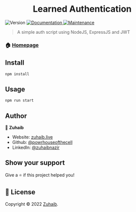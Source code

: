 <h1 align="center">Learned Authentication </h1>
<p>
  <img alt="Version" src="https://img.shields.io/badge/version-1.0.0-blue.svg?cacheSeconds=2592000" />
  <a href="https://github.com/powrhouseofthecell/Auth#readme" target="_blank">
    <img alt="Documentation" src="https://img.shields.io/badge/documentation-yes-brightgreen.svg" />
  </a>
  <a href="https://github.com/powrhouseofthecell/Auth/graphs/commit-activity" target="_blank">
    <img alt="Maintenance" src="https://img.shields.io/badge/Maintained%3F-yes-green.svg" />
  </a>
</p>

> A simple auth script using NodeJS, ExpressJS and JWT

### 🏠 [Homepage](https://github.com/powrhouseofthecell/Auth#readme)

## Install

```sh
npm install
```

## Usage

```sh
npm run start
```

## Author

👤 **Zuhaib**

-  Website: [zuhaib.live](https://zuhaib.live)
-  Github: [@powrhouseofthecell](https://github.com/powrhouseofthecell)
-  LinkedIn: [@zuhaibnazir](https://linkedin.com/in/zuhaibnazir)

## Show your support

Give a ⭐️ if this project helped you!

## 📝 License

Copyright © 2022 [Zuhaib](https://github.com/powrhouseofthecell).<br />
